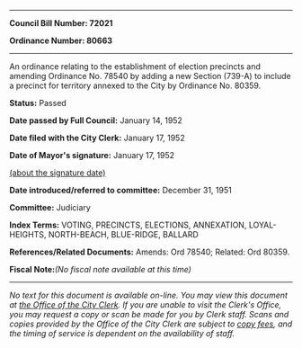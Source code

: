 

********

**Council Bill Number: 72021**
   
**Ordinance Number: 80663**
********

 An ordinance relating to the establishment of election precincts and amending Ordinance No. 78540 by adding a new Section (739-A) to include a precinct for territory annexed to the City by Ordinance No. 80359.

**Status:** Passed
   
**Date passed by Full Council:** January 14, 1952
   
**Date filed with the City Clerk:** January 17, 1952
   
**Date of Mayor's signature:** January 17, 1952
   
[(about the signature date)](/~public/approvaldate.htm)
   
   
   
**Date introduced/referred to committee:** December 31, 1951
   
**Committee:** Judiciary
   
   
**Index Terms:** VOTING, PRECINCTS, ELECTIONS, ANNEXATION, LOYAL-HEIGHTS, NORTH-BEACH, BLUE-RIDGE, BALLARD

**References/Related Documents:** Amends: Ord 78540; Related: Ord 80359.

**Fiscal Note:**_(No fiscal note available at this time)_
********

_No text for this document is available on-line. You may view this document at [the Office of the City Clerk](http://www.seattle.gov/leg/clerk/contactUs.htm). If you are unable to visit the Clerk's Office, you may request a copy or scan be made for you by Clerk staff. Scans and copies provided by the Office of the City Clerk are subject to [copy fees](http://clerk.seattle.gov/~public/clerkfees.htm), and the timing of service is dependent on the availability of staff._

